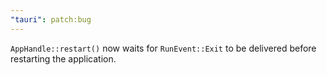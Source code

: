 ```yaml
---
"tauri": patch:bug
---
```


`AppHandle::restart()` now waits for `RunEvent::Exit` to be delivered before restarting the application.
